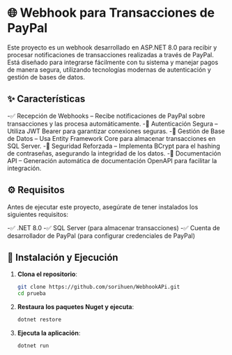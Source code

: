 # 🌐 Webhook para Transacciones de PayPal
Este proyecto es un webhook desarrollado en ASP.NET 8.0 para recibir y procesar notificaciones de transacciones realizadas a través de PayPal. Está diseñado para integrarse fácilmente con tu sistema y manejar pagos de manera segura, utilizando tecnologías modernas de autenticación y gestión de bases de datos.

## ✨ Características
-✅ Recepción de Webhooks – Recibe notificaciones de PayPal sobre transacciones y las procesa automáticamente.
-🔐 Autenticación Segura – Utiliza JWT Bearer para garantizar conexiones seguras.
-💾 Gestión de Base de Datos – Usa Entity Framework Core para almacenar transacciones en SQL Server.
-🔑 Seguridad Reforzada – Implementa BCrypt para el hashing de contraseñas, asegurando la integridad de los datos.
-📄 Documentación API – Generación automática de documentación OpenAPI para facilitar la integración.

## ⚙️ Requisitos
Antes de ejecutar este proyecto, asegúrate de tener instalados los siguientes requisitos:

-✅ .NET 8.0
-✅ SQL Server (para almacenar transacciones)
-✅ Cuenta de desarrollador de PayPal (para configurar credenciales de PayPal)


## 🚀 Instalación y Ejecución

1. **Clona el repositorio**:

   ```bash
   git clone https://github.com/sorihuen/WebhookAPi.git
   cd prueba

2. **Restaura los paquetes Nuget y ejecuta**:

   ```bash
   dotnet restore

3. **Ejecuta la aplicación**:

   ```bash
   dotnet run


   
